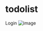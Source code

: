 # todolist
Login
![image](https://user-images.githubusercontent.com/84187796/160330018-7f05db19-f549-4599-a594-62bbba982446.png)
